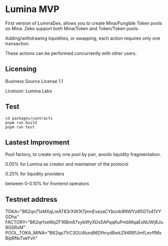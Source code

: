# Lumina MVP

First version of LuminaDex, allows you to create Mina/Fungible Token pools on Mina.
Zeko support both Mina/Token and Token/Token pools.

Adding/withdrawing liquidities, or swapping, each action requires only one transaction.

These actions can be performed concurrently with other users.

## Licensing

Business Source License 1.1

Licensor: Lumina Labs

## Test

```
cd packages/contracts
pnpm run build
pnpm run test
```

## Lastest Improvment

Pool factory, to create only one pool by pair, avoids liquidity fragmentation.

0.05% for Lumina as creator and maintainer of the protocol

0.25% for liquidity providers

between 0-0.10% for frontend operators

## Testnet address

TOKA="B62qn71xMXqLmAT83rXW3t7jmnEvezaCYbcnb9NWYz85GTs41VYGDha"\
FACTORY="B62qrfxeWqZF16Bm87xyb9fyXDs5APqqKuPmbMqaEsNUWj8Ju8GSRxM"
POOL_TOKA_MINA="B62qp71rC3GU4bzoB6DfhrydBwkZ94R91JmfLevffMxBipRNcTxeYvh"
